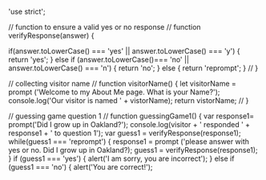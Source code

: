 'use strict';

// function to ensure a valid yes or no response
// function verifyResponse(answer) {

if(answer.toLowerCase() === 'yes' || answer.toLowerCase() === 'y') {
  return 'yes';
 } else if (answer.toLowerCase()=== 'no' || answer.toLowerCase() === 'n') {
  return 'no';
 } else {
  return 'reprompt';
 }
// }

// collecting visitor name
// function visitorName() {
  let visitorName = prompt ('Welcome to my About Me page. What is your Name?');
  console.log('Our visitor is named ' + vistorName);
  return vistorName;
// }

// guessing game question 1
// function guessingGame1() {
  var response1= prompt('Did I grow up in Oakland?');
  console.log(visitor + ' responded ' + response1 + ' to question 1');
  var guess1 = verifyResponse(response1);
  while(guess1 === 'reprompt') {
    response1 = prompt ('please answer with yes or no. Did I grow up in Oakland?);
    guess1 = verifyResponse(response1);
   }
   if (guess1 === 'yes') {
      alert('I am sorry, you are incorrect');
   } else if (guess1 === 'no') {
     alert('You are correct!');
